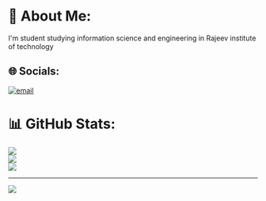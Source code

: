 # 💫 About Me:
I'm student studying information science and engineering in Rajeev institute of technology 


## 🌐 Socials:
[![email](https://img.shields.io/badge/Email-D14836?logo=gmail&logoColor=white)](mailto:akshathashavnur10@gmail.com) 
# 📊 GitHub Stats:
![](https://github-readme-stats.vercel.app/api?username=Akshatha258&theme=shades-of-purple&hide_border=false&include_all_commits=false&count_private=false)<br/>
![](https://nirzak-streak-stats.vercel.app/?user=Akshatha258&theme=shades-of-purple&hide_border=false)<br/>
![](https://github-readme-stats.vercel.app/api/top-langs/?username=Akshatha258&theme=shades-of-purple&hide_border=false&include_all_commits=false&count_private=false&layout=compact)

---
[![](https://visitcount.itsvg.in/api?id=Akshatha258&icon=0&color=0)](https://visitcount.itsvg.in)

<!-- Proudly created with GPRM ( https://gprm.itsvg.in ) -->

